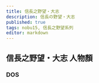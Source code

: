 ```yaml
---
title: 信長之野望・大志
description: 信長の野望・大志
published: true
tags: nobu15, 信長之野望系列
editor: markdown
---
```


## 信長之野望・大志 人物顏

### DOS
